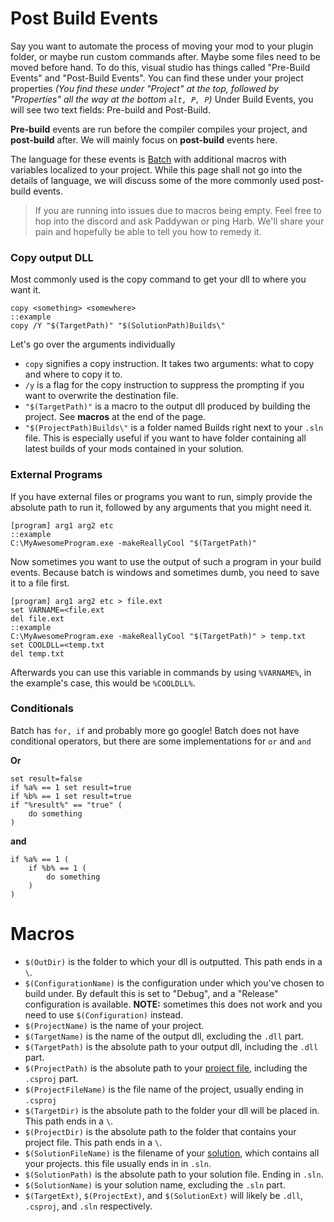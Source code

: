# Post Build Events

Say you want to automate the process of moving your mod to your plugin folder, or maybe run custom commands after. Maybe some files need to be moved before hand. To do this, visual studio has things called "Pre-Build Events" and "Post-Build Events". You can find these under your project properties _(You find these under "Project" at the top, followed by "Properties" all the way at the bottom `alt, P, P`)_
Under Build Events, you will see two text fields: Pre-build and Post-Build.

**Pre-build** events are run before the compiler compiles your project, and **post-build** after.
We will mainly focus on **post-build** events here.

The language for these events is [Batch](https://en.wikipedia.org/wiki/Batch_file) with additional macros with variables localized to your project. While this page shall not go into the details of language, we will discuss some of the more commonly used post-build events.

> If you are running into issues due to macros being empty. Feel free to hop into the discord and ask Paddywan or ping Harb. We'll share your pain and hopefully be able to tell you how to remedy it.

### Copy output DLL
Most commonly used is the copy command to get your dll to where you want it.
```batch
copy <something> <somewhere>
::example
copy /Y "$(TargetPath)" "$(SolutionPath)Builds\"
```
Let's go over the arguments individually
* `copy` signifies a copy instruction. It takes two arguments: what to copy and where to copy it to.
* `/y` is a flag for the copy instruction to suppress the prompting if you want to overwrite the destination file.
* `"$(TargetPath)"` is a macro to the output dll produced by building the project. See **macros** at the end of the page.
* `"$(ProjectPath)Builds\"` is a folder named Builds right next to your `.sln` file. This is especially useful if you want to have folder containing all latest builds of your mods contained in your solution.

### External Programs
If you have external files or programs you want to run, simply provide the absolute path to run it, followed by any arguments that you might need it.
```batch
[program] arg1 arg2 etc
::example
C:\MyAwesomeProgram.exe -makeReallyCool "$(TargetPath)"
```
Now sometimes you want to use the output of such a program in your build events. Because batch is windows and sometimes dumb, you need to save it to a file first.
```batch
[program] arg1 arg2 etc > file.ext
set VARNAME=<file.ext
del file.ext
::example
C:\MyAwesomeProgram.exe -makeReallyCool "$(TargetPath)" > temp.txt
set COOLDLL=<temp.txt
del temp.txt
```
Afterwards you can use this variable in commands by using `%VARNAME%`, in the example's case, this would be `%COOLDLL%`.

### Conditionals
Batch has `for, if` and probably more go google!
Batch does not have conditional operators, but there are some implementations for `or` and `and`

**Or**
```batch
set result=false
if %a% == 1 set result=true
if %b% == 1 set result=true
if "%result%" == "true" (
    do something
)
```
**and**
```batch
if %a% == 1 (
    if %b% == 1 (
        do something
    )
)
```

# Macros
* `$(OutDir)` is the folder to which your dll is outputted. This path ends in a `\`.
* `$(ConfigurationName)` is the configuration under which you've chosen to build under. By default this is set to "Debug", and a "Release" configuration is available. **NOTE:** sometimes this does not work and you need to use `$(Configuration)` instead.
* `$(ProjectName)` is the name of your project.
* `$(TargetName)` is the name of the output dll, excluding the `.dll` part.
* `$(TargetPath)` is the absolute path to your output dll, including the `.dll` part.
* `$(ProjectPath)` is the absolute path to your [project file](https://docs.microsoft.com/en-us/visualstudio/extensibility/internals/projects), including the `.csproj` part.
* `$(ProjectFileName)` is the file name of the project, usually ending in `.csproj`
* `$(TargetDir)` is the absolute path to the folder your dll will be placed in. This path ends in a `\`.
* `$(ProjectDir)` is the absolute path to the folder that contains your project file. This path ends in a `\`.
* `$(SolutionFileName)` is the filename of your [solution](https://docs.microsoft.com/en-us/visualstudio/extensibility/internals/solutions-overview), which contains all your projects. this file usually ends in in `.sln`.
* `$(SolutionPath)` is the absolute path to your solution file. Ending in `.sln`.
* `$(SolutionName)` is your solution name, excluding the `.sln` part.
* `$(TargetExt)`, `$(ProjectExt)`, and `$(SolutionExt)` will likely be `.dll`, `.csproj`, and `.sln` respectively.

 